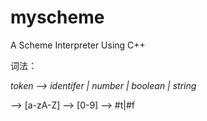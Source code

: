 # myscheme
A Scheme Interpreter Using C++

词法：

*token ——> identifer | number | boolean | string*

<letter> ——> [a-zA-Z]
<digit> ——> [0-9]
<boolean> ——> #t|#f
